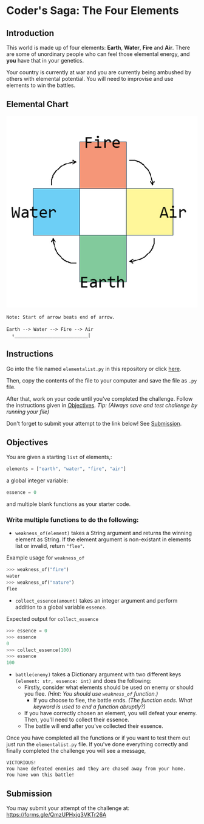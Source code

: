 # Coder's Saga: The Four Elements
## Introduction
This world is made up of four elements: **Earth**, **Water**, **Fire** and **Air**. There are some of unordinary people who can feel those elemental energy, and **you** have that in your genetics.

Your country is currently at war and you are currently being ambushed by others with elemental potential. You will need to improvise and use elements to win the battles.

## Elemental Chart
![Elemental Chart](./chart.jpg)
```
Note: Start of arrow beats end of arrow.

Earth --> Water --> Fire --> Air
  ↑___________________________|
```

## Instructions
Go into the file named `elementalist.py` in this repository or click [here](/elementalist.py).

Then, copy the contents of the file to your computer and save the file as `.py` file.

After that, work on your code until you've completed the challenge. Follow the instructions given in [Objectives](#objectives). *Tip: (Always save and test challenge by running your file)*

Don't forget to submit your attempt to the link below! See [Submission](#submission).

## Objectives
You are given a starting `list` of elements,:
```python
elements = ["earth", "water", "fire", "air"]
```
a global integer variable:
```python
essence = 0
```
and multiple blank functions as your starter code.

### Write multiple functions to do the following:
* `weakness_of(element)` takes a String argument and returns the winning element as String. If the element argument is non-existant in elements list or invalid, return `"flee"`.

Example usage for `weakness_of`
```py
>>> weakness_of("fire")
water
>>> weakness_of("nature")
flee
```

* `collect_essence(amount)` takes an integer argument and perform addition to a global variable `essence`.

Expected output for `collect_essence`
```py
>>> essence = 0
>>> essence
0
>>> collect_essence(100)
>>> essence
100
```

* `battle(enemy)` takes a Dictionary argument with two different keys `(element: str, essence: int)` and does the following:
    * Firstly, consider what elements should be used on enemy or should you flee. *(Hint: You should use `weakness_of` function.)*
      * If you choose to flee, the battle ends. *(The function ends. What keyword is used to end a function abruptly?)*
    * If you have correctly chosen an element, you will defeat your enemy. Then, you'll need to collect their essence.
    * The battle will end after you've collected their essence.

Once you have completed all the functions or if you want to test them out just run the `elementalist.py` file. If you've done everything correctly and finally completed the challenge you will see a message,

```
VICTORIOUS!
You have defeated enemies and they are chased away from your home.
You have won this battle!
```
## Submission
You may submit your attempt of the challenge at: https://forms.gle/QmzUPHxjq3VKTr26A